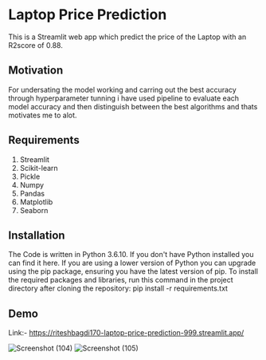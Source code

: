 # Laptop Price Prediction

This is a Streamlit web app which predict the price of the Laptop with an R2score of 0.88.

## Motivation

For undersating the model working and carring out the best accuracy through hyperparameter tunning i have used pipeline to evaluate each model accuracy and then distinguish between the best algorithms and thats motivates me to alot.

## Requirements

1. Streamlit
2. Scikit-learn
3. Pickle
4. Numpy
5. Pandas
6. Matplotlib
7. Seaborn

## Installation

The Code is written in Python 3.6.10. If you don't have Python installed you can find it here. If you are using a lower version of Python you can upgrade using the pip package, ensuring you have the latest version of pip. To install the required packages and libraries, run this command in the project directory after cloning the repository:
pip install -r requirements.txt

## Demo
Link:- https://riteshbagdi170-laptop-price-prediction-999.streamlit.app/

![Screenshot (104)](https://user-images.githubusercontent.com/40036155/210061397-5040f26d-0a92-4499-ad96-59b2a4960236.png)
![Screenshot (105)](https://user-images.githubusercontent.com/40036155/210061406-0baa097f-16f3-4ce4-8676-17548466abb8.png)
